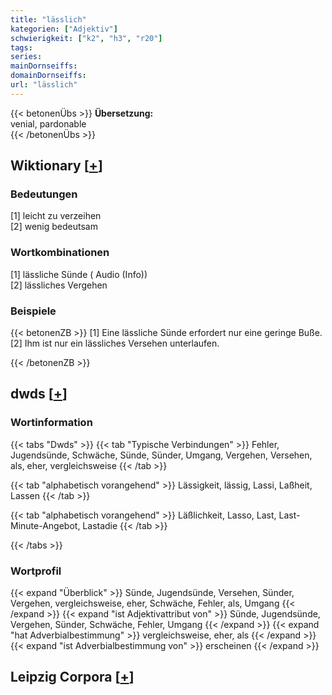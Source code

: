```yaml
---
title: "lässlich"
kategorien: ["Adjektiv"]
schwierigkeit: ["k2", "h3", "r20"]
tags:
series:
mainDornseiffs:
domainDornseiffs:
url: "lässlich"
---
```


{{< betonenÜbs >}}
**Übersetzung:**  
venial, pardonable  
{{< /betonenÜbs >}}

## Wiktionary [[+](https://de.wiktionary.org/wiki/lässlich)]

### Bedeutungen
[1] leicht zu verzeihen  
[2] wenig bedeutsam  

### Wortkombinationen
[1] lässliche Sünde ( Audio (Info))  
[2] lässliches Vergehen  

### Beispiele
{{< betonenZB >}}
[1] Eine lässliche Sünde erfordert nur eine geringe Buße.  
[2] Ihm ist nur ein lässliches Versehen unterlaufen.  

{{< /betonenZB >}}


## dwds [[+](https://www.dwds.de/wb/lässlich)]

### Wortinformation
{{< tabs "Dwds" >}}
{{< tab "Typische Verbindungen" >}}
Fehler, Jugendsünde, Schwäche, Sünde, Sünder, Umgang, Vergehen, Versehen, als, eher, vergleichsweise
{{< /tab >}}

{{< tab "alphabetisch vorangehend" >}}
Lässigkeit, lässig, Lassi, Laßheit, Lassen
{{< /tab >}}

{{< tab "alphabetisch vorangehend" >}}
Läßlichkeit, Lasso, Last, Last-Minute-Angebot, Lastadie
{{< /tab >}}

{{< /tabs >}}

### Wortprofil
{{< expand "Überblick" >}} Sünde, Jugendsünde, Versehen, Sünder, Vergehen, vergleichsweise, eher, Schwäche, Fehler, als, Umgang {{< /expand >}}
{{< expand "ist Adjektivattribut von" >}} Sünde, Jugendsünde, Vergehen, Sünder, Schwäche, Fehler, Umgang {{< /expand >}}
{{< expand "hat Adverbialbestimmung" >}} vergleichsweise, eher, als {{< /expand >}}
{{< expand "ist Adverbialbestimmung von" >}} erscheinen {{< /expand >}}

## Leipzig Corpora [[+](https://corpora.uni-leipzig.de/en/res?word=lässlich&corpusId=deu_newscrawl-public_2018)]

